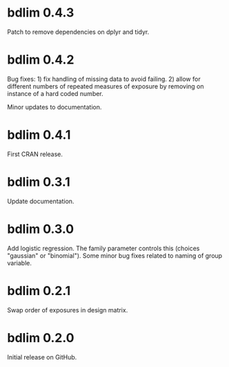# bdlim 0.4.3

Patch to remove dependencies on dplyr and tidyr.

# bdlim 0.4.2

Bug fixes: 1) fix handling of missing data to avoid failing. 2) allow for different numbers of repeated measures of exposure by removing on instance of a hard coded number. 

Minor updates to documentation.

# bdlim 0.4.1

First CRAN release.

# bdlim 0.3.1

Update documentation.

# bdlim 0.3.0

Add logistic regression. The family parameter controls this (choices "gaussian" or "binomial"). Some minor bug fixes related to naming of group variable.

# bdlim 0.2.1

Swap order of exposures in design matrix.

# bdlim 0.2.0

Initial release on GitHub.
